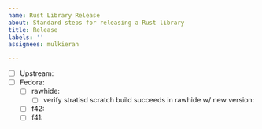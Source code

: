 ```yaml
---
name: Rust Library Release
about: Standard steps for releasing a Rust library
title: Release
labels: ''
assignees: mulkieran

---
```


- [ ] Upstream:
- [ ] Fedora:
  - [ ] rawhide: 
    - [ ] verify stratisd scratch build succeeds in rawhide w/ new version:
  - [ ] f42: 
  - [ ] f41:

